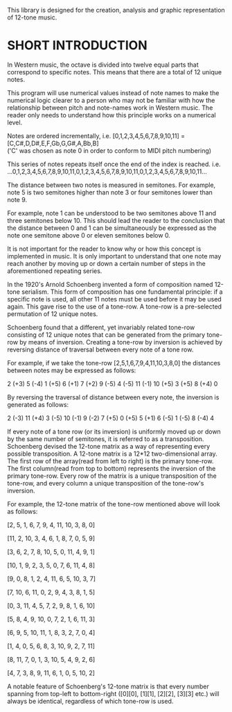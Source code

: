 This library is designed for the creation, analysis and graphic representation of 12-tone music.


SHORT INTRODUCTION
====================
In Western music, the octave is divided into twelve equal parts that correspond to specific notes.
This means that there are a total of 12 unique notes. 

This program will use numerical values instead of note names to make the numerical logic clearer
to a person who may not be familiar with how the relationship between pitch and note-names work in Western music.
The reader only needs to understand how this principle works on a numerical level.

Notes are ordered incrementally,
i.e. [0,1,2,3,4,5,6,7,8,9,10,11] = [C,C#,D,D#,E,F,Gb,G,G#,A,Bb,B]  
    ('C' was chosen as note 0 in order to conform to MIDI pitch numbering)

This series of notes repeats itself once the end of the index is reached. i.e. 
...0,1,2,3,4,5,6,7,8,9,10,11,0,1,2,3,4,5,6,7,8,9,10,11,0,1,2,3,4,5,6,7,8,9,10,11...

The distance between two notes is measured in semitones. For example,
note 5 is two semitones higher than note 3 or four semitones lower than note 9.

For example, note 1 can be understood to be two semitones above 11
and three semitones below 10. This should lead the reader to the conclusion that
the distance between 0 and 1 can be simultaneously be expressed as the note
one semitone above 0 or eleven semitones below 0.

It is not important for the reader to know why or how this concept is implemented in music.
It is only important to understand that one note may reach another by moving up or down a 
certain number of steps in the aforementioned repeating series. 

In the 1920's Arnold Schoenberg invented a form of composition named 12-tone serialism.
This form of composition has one fundamental principle:
if a specific note is used, all other 11 notes must be used before it may be used again.
This gave rise to the use of a tone-row. A tone-row is a pre-selected permutation of 12 unique notes. 

Schoenberg found that a different, yet invariably related tone-row consisting of 12 unique notes that
can be generated from the primary tone-row by means of inversion. 
Creating a tone-row by inversion is achieved by reversing distance of traversal between every note of a tone row. 


For example, if we take the tone-row [2,5,1,6,7,9,4,11,10,3,8,0] the distances between notes may be expressed as follows:

2 (+3)
5 (-4)
1 (+5)
6 (+1)
7 (+2)
9 (-5)
4 (-5)
11 (-1) 
10 (+5)
3 (+5)
8 (+4)
0


By reversing the traversal of distance between every note, the inversion is generated as follows:

2 (-3)
11 (+4)
3 (-5)
10 (-1)
9 (-2)
7 (+5)
0 (+5)
5 (+1) 
6 (-5)
1 (-5)
8 (-4)
4

If every note of a tone row (or its inversion) is uniformly moved up or down by the same number of semitones,
it is referred to as a transposition. Schoenberg devised the 12-tone matrix as a way of representing every
possible transposition. A 12-tone matrix is a 12*12 two-dimensional array. The first row of the array(read from
left to right) is the primary tone-row. The first column(read from top to bottom) represents the inversion
of the primary tone-row. Every row of the matrix is a unique transposition of the tone-row,
and every column a unique transposition of the tone-row's inversion.

For example, the 12-tone matrix of the tone-row mentioned above will look as follows:

  [2, 5, 1, 6, 7, 9, 4, 11, 10, 3, 8, 0]

  [11, 2, 10, 3, 4, 6, 1, 8, 7, 0, 5, 9]
  
  [3, 6, 2, 7, 8, 10, 5, 0, 11, 4, 9, 1]

  [10, 1, 9, 2, 3, 5, 0, 7, 6, 11, 4, 8]

  [9, 0, 8, 1, 2, 4, 11, 6, 5, 10, 3, 7]

  [7, 10, 6, 11, 0, 2, 9, 4, 3, 8, 1, 5]

  [0, 3, 11, 4, 5, 7, 2, 9, 8, 1, 6, 10]

  [5, 8, 4, 9, 10, 0, 7, 2, 1, 6, 11, 3]

  [6, 9, 5, 10, 11, 1, 8, 3, 2, 7, 0, 4]

  [1, 4, 0, 5, 6, 8, 3, 10, 9, 2, 7, 11]

  [8, 11, 7, 0, 1, 3, 10, 5, 4, 9, 2, 6]

  [4, 7, 3, 8, 9, 11, 6, 1, 0, 5, 10, 2]

A notable feature of Schoenberg's 12-tone matrix is that every number spanning
from top-left to bottom-right ([0][0], [1][1], [2][2], [3][3] etc.) will always be
identical, regardless of which tone-row is used.